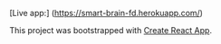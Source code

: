 [Live app:] (https://smart-brain-fd.herokuapp.com/)


This project was bootstrapped with [Create React App](https://github.com/facebookincubator/create-react-app).
